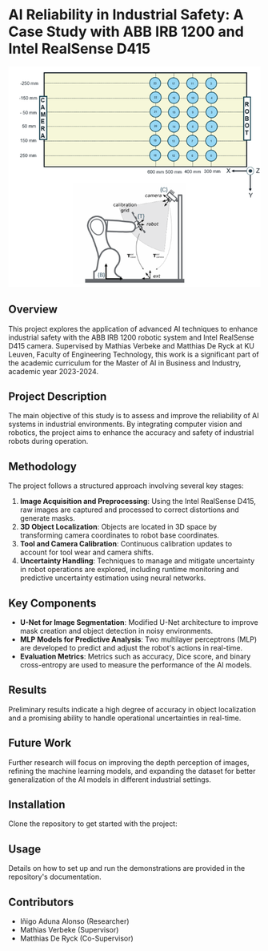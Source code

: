 # AI Reliability in Industrial Safety: A Case Study with ABB IRB 1200 and Intel RealSense D415
![Project setup](./imgs/project_image.png)

## Overview
This project explores the application of advanced AI techniques to enhance industrial safety with the ABB IRB 1200 robotic system and Intel RealSense D415 camera. Supervised by Mathias Verbeke and Matthias De Ryck at KU Leuven, Faculty of Engineering Technology, this work is a significant part of the academic curriculum for the Master of AI in Business and Industry, academic year 2023-2024.

## Project Description
The main objective of this study is to assess and improve the reliability of AI systems in industrial environments. By integrating computer vision and robotics, the project aims to enhance the accuracy and safety of industrial robots during operation.

## Methodology
The project follows a structured approach involving several key stages:
1. **Image Acquisition and Preprocessing**: Using the Intel RealSense D415, raw images are captured and processed to correct distortions and generate masks.
2. **3D Object Localization**: Objects are located in 3D space by transforming camera coordinates to robot base coordinates.
3. **Tool and Camera Calibration**: Continuous calibration updates to account for tool wear and camera shifts.
4. **Uncertainty Handling**: Techniques to manage and mitigate uncertainty in robot operations are explored, including runtime monitoring and predictive uncertainty estimation using neural networks.

## Key Components
- **U-Net for Image Segmentation**: Modified U-Net architecture to improve mask creation and object detection in noisy environments.
- **MLP Models for Predictive Analysis**: Two multilayer perceptrons (MLP) are developed to predict and adjust the robot's actions in real-time.
- **Evaluation Metrics**: Metrics such as accuracy, Dice score, and binary cross-entropy are used to measure the performance of the AI models.

## Results
Preliminary results indicate a high degree of accuracy in object localization and a promising ability to handle operational uncertainties in real-time.

## Future Work
Further research will focus on improving the depth perception of images, refining the machine learning models, and expanding the dataset for better generalization of the AI models in different industrial settings.

## Installation
Clone the repository to get started with the project:

## Usage
Details on how to set up and run the demonstrations are provided in the repository's documentation.

## Contributors
- Iñigo Aduna Alonso (Researcher)
- Mathias Verbeke (Supervisor)
- Matthias De Ryck (Co-Supervisor)
